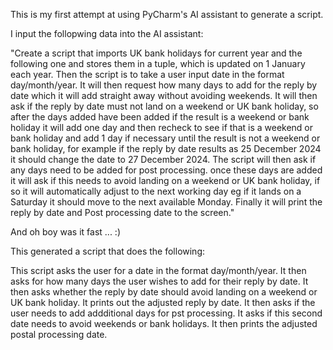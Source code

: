 This is my first attempt at using PyCharm's AI assistant to generate a script.

I input the follopwing data into the AI assistant:

"Create a script that imports UK bank holidays for current year and the following one and stores them in a tuple, which is updated on 1 January each year. Then the script is to take a user input date in the format day/month/year. It will then request how many days to add for the reply by date which it will add straight away without avoiding weekends. It will then ask if the reply by date must not land on a weekend or UK bank holiday, so after the days added have been added if the result is a weekend or bank holiday it will add one day and then recheck to see if that is a weekend or bank holiday and add 1 day if necessary until the result is not a weekend or bank holiday, for example if the reply by date results as 25 December 2024 it should change the date to 27 December 2024. The script will then ask if any days need to be added for post processing. once these days are added it will ask if this needs to avoid landing on a weekend or UK bank holiday, if so it will automatically adjust to the next working day eg if it lands on a Saturday it should move to the next available Monday. Finally it will print the reply by date and Post processing date to the screen." 

And oh boy was it fast ... :)

This generated a script that does the following:

This script asks the user for a date in the format day/month/year.
It then asks for how many days the user wishes to add for their reply by date. 
It then asks whether the reply by date should avoid landing on a weekend or UK bank holiday.
It prints out the adjusted reply by date.
It then asks if the user needs to add addditional days for pst processing.
It asks if this second date needs to avoid weekends or bank holidays.
It then prints the adjusted postal processing date. 
